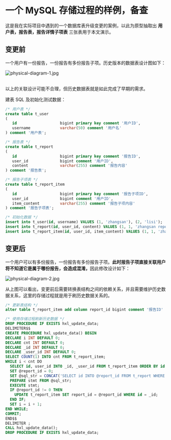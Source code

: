 # 一个 MySQL 存储过程的样例，备查

<post-meta date="2021-07-15" style="margin-bottom: 1rem" />

这是我在实际项目中遇到的一个数据库表升级变更的案例，以此为原型抽取出 <b>用户表，报告表，报告详情子项表</b> 三张表用于本文演示。

## 变更前

一个用户有一份报告，一份报告有多份报告子项。历史版本的数据表设计图如下：

<img :src="$page.baseUrl + 'assets/img/20210715/mysql-procedure-samples/physical-diagram-1.jpg'" alt="physical-diagram-1.jpg" style="margin-bottom: 1rem">

以上的关联设计可能不合理，但历史数据表就是如此完成了早期的需求。

建表 SQL 及初始化测试数据：

```sql
/* 用户表 */
create table t_user
(
   id                   bigint primary key comment '用户ID',
   username             varchar(50) comment '用户名'
) comment '用户表';
```

```sql
/* 报告表 */
create table t_report
(
   id                   bigint primary key comment '报告ID',
   user_id              bigint comment '用户ID',
   content              varchar(255) comment '报告内容'
) comment '报告表';
```

```sql
/* 报告子项表 */
create table t_report_item
(
   id                   bigint primary key comment '报告子项ID',
   user_id              bigint comment '用户ID',
   item_content         varchar(255) comment '报告子项内容'
) comment '报告子项表';
```

```sql
/* 初始化数据 */
insert into t_user(id, username) VALUES (1, 'zhangsan'), (2, 'lisi');
insert into t_report(id, user_id, content) VALUES (1, 1, 'zhangsan report'), (2, 2, 'lisi report');
insert into t_report_item(id, user_id, item_content) VALUES (1, 1, 'zhangsan report item1'), (2, 1, 'zhangsan report item2'), (3, 2, 'lisi report item1'), (4, 2, 'lisi report item2');
```

## 变更后

一个用户可以有多份报告，一份报告有多份报告子项。<b>此时报告子项直接关联用户将不知道它是属于哪份报告，会造成混淆，</b>因此修改设计如下：

<img :src="$page.baseUrl + 'assets/img/20210715/mysql-procedure-samples/physical-diagram-2.jpg'" alt="physical-diagram-2.jpg">

从上图可以看出，变更前后需要转换表结构之间的依赖关系，并且需要维护历史数据关系，这里的存储过程就是用于刷历史数据关系的。

```sql
/* 更新表结构 */
alter table t_report_item add column report_id bigint comment '报告ID' after id;
```

```sql
/* 使用存储过程刷新历史数据 */
DROP PROCEDURE IF EXISTS hxl_update_data;
DELIMITER$$
CREATE PROCEDURE hxl_update_data() BEGIN
DECLARE i INT DEFAULT 0;
DECLARE cnt INT DEFAULT 0;
DECLARE _id INT DEFAULT 0;
DECLARE _user_id INT DEFAULT 0;
SELECT COUNT(1) INTO cnt FROM t_report_item;
WHILE i < cnt DO
  SELECT id, user_id INTO _id, _user_id FROM t_report_item ORDER BY id LIMIT i, 1;
  SET @report_id = 0;
  SET @sql_str = CONCAT('SELECT id INTO @report_id FROM t_report WHERE user_id = ', _user_id, ' LIMIT 1');
  PREPARE stmt FROM @sql_str;
  EXECUTE stmt;
  IF @report_id != 0 THEN
    UPDATE t_report_item SET report_id = @report_id WHERE id = _id;
  END IF;
  SET i = i + 1;
END WHILE;
COMMIT;
END$$
DELIMITER ;
CALL hxl_update_data();
DROP PROCEDURE IF EXISTS hxl_update_data;
```

